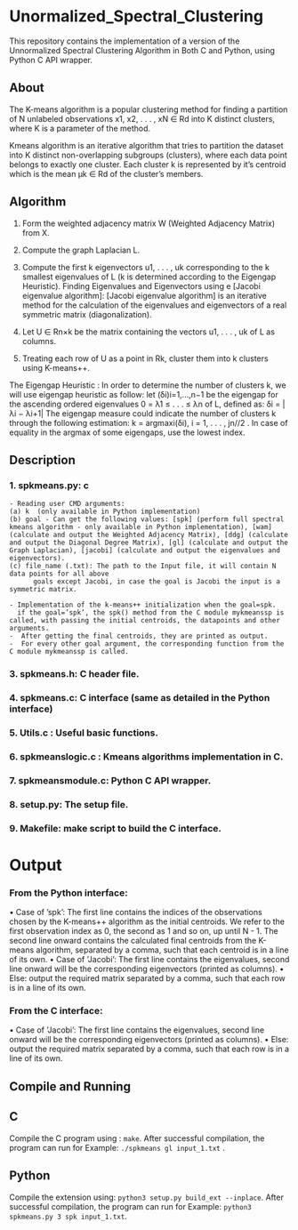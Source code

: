 # Unormalized_Spectral_Clustering

This repository contains the implementation of a version of the Unnormalized Spectral Clustering Algorithm in Both C and Python, using Python C API wrapper. 

## About
The K-means algorithm is a popular clustering method for finding a partition of N unlabeled
observations x1, x2, . . . , xN ∈ Rd into K distinct clusters, where K is a parameter of the method.

Kmeans algorithm is an iterative algorithm that tries to partition the dataset 
into K distinct non-overlapping subgroups (clusters), where each data point belongs to exactly one cluster.
Each cluster k is represented by it’s centroid which is the mean µk ∈ Rd of the cluster’s members.

## Algorithm
1. Form the weighted adjacency matrix W (Weighted Adjacency Matrix) from X.
2. Compute the graph Laplacian L.
3. Compute the first k eigenvectors u1, . . . , uk corresponding to the k smallest eigenvalues of L (k is determined according to the Eigengap Heuristic).
   Finding Eigenvalues and Eigenvectors using e [Jacobi eigenvalue algorithm]:
   [Jacobi eigenvalue algorithm] is an iterative method for the calculation of the eigenvalues and eigenvectors of a real symmetric matrix (diagonalization).
   
5. Let U ∈ Rn×k be the matrix containing the vectors u1, . . . , uk of L as columns.
6. Treating each row of U as a point in Rk, cluster them into k clusters using K-means++.

The Eigengap Heuristic :
In order to determine the number of clusters k, we will use eigengap heuristic as follow:
let (δi)i=1,...,n−1 be the eigengap for the ascending ordered eigenvalues 0 = λ1 ≤ . . . ≤ λn of L, defined as: δi = |λi − λi+1|
The eigengap measure could indicate the number of clusters k through the following estimation:
k = argmaxi(δi), i = 1, . . . , jn//2 .
In case of equality in the argmax of some eigengaps, use the lowest index.


## Description

### 1. spkmeans.py: c
    - Reading user CMD arguments: 
    (a) k  (only available in Python implementation)
    (b) goal - Can get the following values: [spk] (perform full spectral kmeans algorithm - only available in Python implementation), [wam] (calculate and output the Weighted Adjacency Matrix), [ddg] (calculate and output the Diagonal Degree Matrix), [gl] (calculate and output the Graph Laplacian), [jacobi] (calculate and output the eigenvalues and eigenvectors).
    (c) file_name (.txt): The path to the Input file, it will contain N data points for all above
          goals except Jacobi, in case the goal is Jacobi the input is a symmetric matrix.
      
    - Implementation of the k-means++ initialization when the goal=spk. 
      if the goal=’spk’, the spk() method from the C module mykmeanssp is called, with passing the initial centroids, the datapoints and other arguments. 
    -  After getting the final centroids, they are printed as output.
    -  For every other goal argument, the corresponding function from the C module mykmeanssp is called.
    
### 3. spkmeans.h: C header file.
### 4. spkmeans.c: C interface  (same as detailed in the Python interface)
### 5. Utils.c : Useful basic functions.
### 6. spkmeanslogic.c : Kmeans algorithms implementation in C.
### 7. spkmeansmodule.c: Python C API wrapper.
### 8. setup.py: The setup file.
### 9. Makefile: make script to build the C interface.


# Output
### From the Python interface:
• Case of ’spk’: The first line contains the indices of the observations chosen by the K-means++ algorithm as the initial centroids. 
We refer to the first observation index as 0, the second as 1 and so on, up until N - 1. The second line onward contains the calculated final centroids from the K-means algorithm, separated by a comma, such
that each centroid is in a line of its own.
• Case of ’Jacobi’: The first line contains the eigenvalues, second line onward will be the corresponding eigenvectors (printed as columns).
• Else: output the required matrix separated by a comma, such that each row is in a line of its own.

### From the C interface:
• Case of ’Jacobi’: The first line contains the eigenvalues, second line onward will be the corresponding eigenvectors (printed as columns).
• Else: output the required matrix separated by a comma, such that each row is in a line of its own.


## Compile and Running
## C
Compile the C program using : ```make```.
After successful compilation, the program can run for Example: ```./spkmeans gl input_1.txt``` .

## Python
Compile the extension using: ```python3 setup.py build_ext --inplace```.
After successful compilation, the program can run for Example: ```python3 spkmeans.py 3 spk input_1.txt```.
